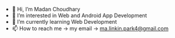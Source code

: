 - 👋 Hi, I’m Madan Choudhary
- 👀 I’m interested in Web and Android App Development
- 🌱 I’m currently learning Web Development
- 📫 How to reach me -> my email -> ma.linkin.park4@gmail.com

<!---
MadanChoudhary-ctrl/MadanChoudhary-ctrl is a ✨ special ✨ repository because its `README.md` (this file) appears on your GitHub profile.
You can click the Preview link to take a look at your changes.
--->
